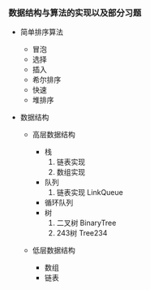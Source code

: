 ### 数据结构与算法的实现以及部分习题
* 简单排序算法
  * 冒泡
  * 选择
  * 插入
  * 希尔排序
  * 快速
  * 堆排序

* 数据结构
  * 高层数据结构
     * 栈
       1. 链表实现
       2. 数组实现
     * 队列
       1. 链表实现 LinkQueue
     * 循环队列
     * 树
       1. 二叉树 BinaryTree
       2. 243树 Tree234

  * 低层数据结构
     * 数组
     * 链表